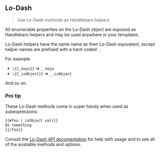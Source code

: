 ## Lo-Dash

> Use Lo-Dash methods as Handlebars helpers

All enumerable properties on the Lo-Dash object are exposed as Handlebars helpers and may be used anywhere in your templates.

Lo-Dash helpers have the same name as their Lo-Dash equivalent, except helper names are prefixed with a hard-coded `_`.

For example

* `\{{_keys}}` => `_.keys`
* `\{{_isObject}}` => `_.isObject`

And so on.

### Pro tip

These Lo-Dash methods come in super handy when used as subexpressions:

```html
{{#foo (_isObject val)}}
Do something
{{/foo}}
```

Consult the [Lo-Dash API documentation](http://lodash.com/docs) for help with usage and to see all of the available methods and options.